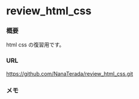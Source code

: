 review_html_css
===

### 概要
html css の復習用です。

### URL
https://github.com/NanaTerada/review_html_css.git

### メモ
